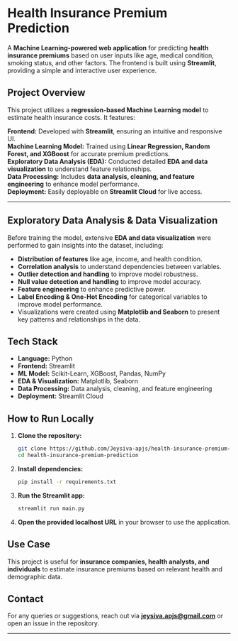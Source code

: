 # Health Insurance Premium Prediction 

A **Machine Learning-powered web application** for predicting **health insurance premiums** based on user inputs like age, medical condition, smoking status, and other factors. The frontend is built using **Streamlit**, providing a simple and interactive user experience.

## Project Overview
This project utilizes a **regression-based Machine Learning model** to estimate health insurance costs. It features:

**Frontend:** Developed with **Streamlit**, ensuring an intuitive and responsive UI.  
**Machine Learning Model:** Trained using **Linear Regression, Random Forest, and XGBoost** for accurate premium predictions.  
**Exploratory Data Analysis (EDA):** Conducted detailed **EDA and data visualization** to understand feature relationships.  
**Data Processing:** Includes **data analysis, cleaning, and feature engineering** to enhance model performance.  
**Deployment:** Easily deployable on **Streamlit Cloud** for live access.  

---

## Exploratory Data Analysis & Data Visualization
Before training the model, extensive **EDA and data visualization** were performed to gain insights into the dataset, including:
- **Distribution of features** like age, income, and health condition.
- **Correlation analysis** to understand dependencies between variables.
- **Outlier detection and handling** to improve model robustness.
- **Null value detection and handling** to improve model accuracy.
- **Feature engineering** to enhance predictive power.
- **Label Encoding & One-Hot Encoding** for categorical variables to improve model performance.
- Visualizations were created using **Matplotlib and Seaborn** to present key patterns and relationships in the data.



##  Tech Stack
- **Language:** Python  
- **Frontend:** Streamlit  
- **ML Model:** Scikit-Learn, XGBoost, Pandas, NumPy  
- **EDA & Visualization:** Matplotlib, Seaborn  
- **Data Processing:** Data analysis, cleaning, and feature engineering  
- **Deployment:** Streamlit Cloud   



##  How to Run Locally

1. **Clone the repository:**  
   ```bash
   git clone https://github.com/Jeysiva-apjs/health-insurance-premium-prediction.git
   cd health-insurance-premium-prediction
   ```  

2. **Install dependencies:**  
   ```bash
   pip install -r requirements.txt
   ```  

3. **Run the Streamlit app:**  
   ```bash
   streamlit run main.py
   ```  

4. **Open the provided localhost URL** in your browser to use the application.  



## Use Case
This project is useful for **insurance companies, health analysts, and individuals** to estimate insurance premiums based on relevant health and demographic data.


## Contact
For any queries or suggestions, reach out via **[jeysiva.apjs@gmail.com](mailto:jeysiva.apjs@gmail.com)** or open an issue in the repository.

---
